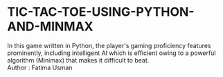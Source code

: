 # TIC-TAC-TOE-USING-PYTHON-AND-MINMAX
In this game written in Python, the player's gaming proficiency features prominently, including intelligent AI which is efficient owing to a powerful algorithm (Minimax) that makes it difficult to beat.
<br>
Author : Fatima Usman
